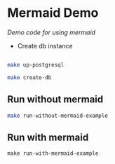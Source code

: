 # Mermaid Demo

_Demo code for using mermaid_

- Create db instance

```bash

make up-postgresql

make create-db
```

## Run without mermaid

```bash
make run-without-mermaid-example
```

## Run with mermaid

```
make run-with-mermaid-example
```
